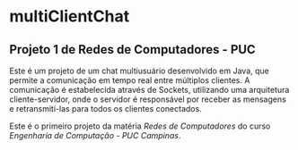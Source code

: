 # multiClientChat

## Projeto 1 de Redes de Computadores - PUC

Este é um projeto de um chat multiusuário desenvolvido em Java, que permite a comunicação em tempo real entre múltiplos clientes. A comunicação é estabelecida através de Sockets, utilizando uma arquitetura cliente-servidor, onde o servidor é responsável por receber as mensagens e retransmiti-las para todos os clientes conectados.

Este é o primeiro projeto da matéria *Redes de Computadores* do curso *Engenharia de Computação - PUC Campinas*.